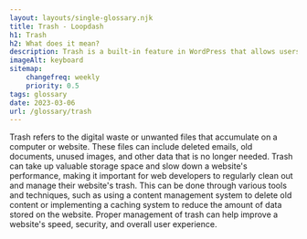 ```yaml
--- 
layout: layouts/single-glossary.njk
title: Trash - Loopdash
h1: Trash
h2: What does it mean?
description: Trash is a built-in feature in WordPress that allows users to temporarily store deleted content before permanently deleting it.
imageAlt: keyboard
sitemap:
	changefreq: weekly
	priority: 0.5
tags: glossary
date: 2023-03-06
url: /glossary/trash
---
```


Trash refers to the digital waste or unwanted files that accumulate on a computer or website. These files can include deleted emails, old documents, unused images, and other data that is no longer needed. Trash can take up valuable storage space and slow down a website's performance, making it important for web developers to regularly clean out and manage their website's trash. This can be done through various tools and techniques, such as using a content management system to delete old content or implementing a caching system to reduce the amount of data stored on the website. Proper management of trash can help improve a website's speed, security, and overall user experience.
